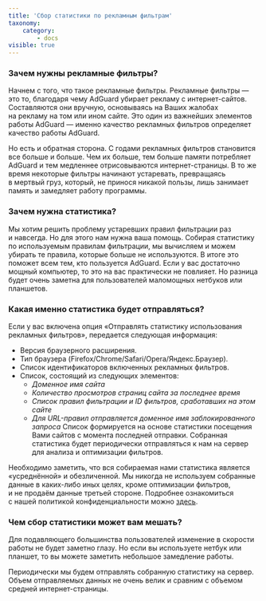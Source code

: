 ```yaml
---
title: 'Сбор статистики по рекламным фильтрам'
taxonomy:
    category:
        - docs
visible: true
---
```

### Зачем нужны рекламные фильтры?
Начнем с&nbsp;того, что такое рекламные фильтры. Рекламные фильтры&nbsp;&mdash; это&nbsp;то, благодаря чему AdGuard убирает рекламу с&nbsp;интернет-сайтов.
Составляются они вручную, основываясь на&nbsp;Ваших жалобах на&nbsp;рекламу на&nbsp;том или ином сайте. 
Это один из&nbsp;важнейших элементов работы AdGuard&nbsp;&mdash; именно качество рекламных фильтров определяет качество работы AdGuard.

Но&nbsp;есть и&nbsp;обратная сторона. С&nbsp;годами рекламных фильтров становится все больше и&nbsp;больше. Чем их&nbsp;больше, тем больше памяти потребляет AdGuard и&nbsp;тем медленнее отрисовываются интернет-страницы. 
В&nbsp;то&nbsp;же время некоторые фильтры начинают устаревать, превращаясь в&nbsp;мертвый груз, который, не&nbsp;принося никакой пользы, лишь занимает память и&nbsp;замедляет работу программы.

### Зачем нужна статистика?
Мы&nbsp;хотим решить проблему устаревших правил фильтрации раз и&nbsp;навсегда. Но&nbsp;для этого нам нужна ваша помощь. Собирая статистику по&nbsp;используемым правилам фильтрации, мы&nbsp;вычисляем и&nbsp;можем убирать те&nbsp;правила, которые больше не&nbsp;используются. В&nbsp;итоге это поможет всем тем, кто пользуется AdGuard.
Если у&nbsp;вас достаточно мощный компьютер, то&nbsp;это на&nbsp;вас практически не&nbsp;повлияет. Но&nbsp;разница будет очень заметна для пользователей маломощных нетбуков или планшетов.

### Какая именно статистика будет отправляться?
Если у вас включена опция «Отправлять статистику использования рекламных фильтров», передается следующая информация:
* Версия браузерного расширения.
* Тип браузера (Firefox/Chrome/Safari/Opera/Яндекс.Браузер).
* Список идентификаторов включенных рекламных фильтров.
* Список, состоящий из следующих элементов: 
  * *Доменное имя сайта* 
  * *Количество просмотров страниц сайта за последнее время*
  * *Список правил фильтрации и ID фильтров, сработавших на этом сайте* 
  * *Для URL-правил отправляется доменное имя заблокированного запроса* 
  Список формируется на основе статистики посещения Вами сайтов с момента последней отправки.
Собранная статистика будет периодически отправляться к нам на сервер для анализа и оптимизации фильтров.

Необходимо заметить, что вся собираемая нами статистика является &laquo;усреднённой&raquo; и&nbsp;обезличенной. Мы&nbsp;никогда не&nbsp;используем собранные данные в&nbsp;каких-либо иных целях, кроме оптимизации фильтров, и&nbsp;не&nbsp;продаём данные третьей стороне. Подробнее ознакомиться с&nbsp;нашей политикой конфиденциальности можно [здесь](https://adguard.com/ru/privacy.html).

### Чем сбор статистики может вам мешать?
Для подавляющего большинства пользователей изменение в&nbsp;скорости работы не&nbsp;будет заметно глазу. Но&nbsp;если вы&nbsp;используете нетбук или планшет, то&nbsp;вы&nbsp;можете заметить небольшое замедление работы.

Периодически мы&nbsp;будем отправлять собранную статистику на&nbsp;сервер. Объем отправляемых данных не&nbsp;очень велик и&nbsp;сравним с&nbsp;объемом средней интернет-страницы.
